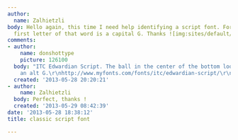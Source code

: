 ```yaml
---
author:
  name: Zalhietzli
body: Hello again, this time I need help identifying a script font. For info, the
  first letter of that word is a capital G. Thanks ![img:sites/default/files/old-images/gelinaufont2_4328.jpg]
comments:
- author:
    name: donshottype
    picture: 126100
  body: "ITC Edwardian Script. The ball in the center of the bottom loop is used in
    an alt G.\r\nhttp://www.myfonts.com/fonts/itc/edwardian-script/\r\nDon"
  created: '2013-05-28 20:20:21'
- author:
    name: Zalhietzli
  body: Perfect, thanks !
  created: '2013-05-29 08:42:39'
date: '2013-05-28 18:38:12'
title: classic script font

---
```

